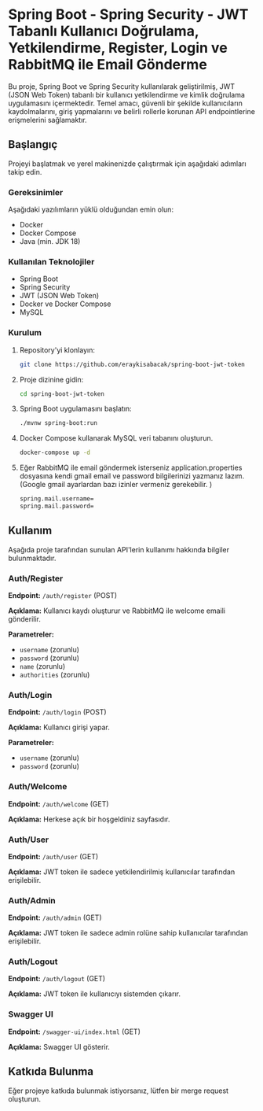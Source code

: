 # Spring Boot - Spring Security - JWT Tabanlı Kullanıcı Doğrulama, Yetkilendirme, Register, Login ve RabbitMQ ile Email Gönderme

Bu proje, Spring Boot ve Spring Security kullanılarak geliştirilmiş, JWT (JSON Web Token) tabanlı bir kullanıcı yetkilendirme ve kimlik doğrulama uygulamasını içermektedir. Temel amacı, güvenli bir şekilde kullanıcıların kaydolmalarını, giriş yapmalarını ve belirli rollerle korunan API endpointlerine erişmelerini sağlamaktır.

## Başlangıç

Projeyi başlatmak ve yerel makinenizde çalıştırmak için aşağıdaki adımları takip edin.

### Gereksinimler

Aşağıdaki yazılımların yüklü olduğundan emin olun:
- Docker
- Docker Compose
- Java (min. JDK 18)

### Kullanılan Teknolojiler
- Spring Boot
- Spring Security
- JWT (JSON Web Token)
- Docker ve Docker Compose
- MySQL

### Kurulum

1. Repository'yi klonlayın:
   ```bash
   git clone https://github.com/eraykisabacak/spring-boot-jwt-token
   ```
2. Proje dizinine gidin:
    ```bash
    cd spring-boot-jwt-token
    ```
3. Spring Boot uygulamasını başlatın:
    ```bash
    ./mvnw spring-boot:run
    ```
4. Docker Compose kullanarak MySQL veri tabanını oluşturun.
    ```bash
    docker-compose up -d
    ```
5. Eğer RabbitMQ ile email göndermek isterseniz application.properties dosyasına kendi gmail email ve password bilgilerinizi yazmanız lazım. (Google gmail ayarlardan bazı izinler vermeniz gerekebilir. )
    ```bash
    spring.mail.username=
    spring.mail.password=
    ```
## Kullanım

Aşağıda proje tarafından sunulan API'lerin kullanımı hakkında bilgiler bulunmaktadır.

### Auth/Register

**Endpoint:** `/auth/register` (POST)

**Açıklama:** Kullanıcı kaydı oluşturur ve RabbitMQ ile welcome emaili gönderilir.

**Parametreler:**
- `username` (zorunlu)
- `password` (zorunlu)
- `name` (zorunlu)
- `authorities` (zorunlu)

### Auth/Login

**Endpoint:** `/auth/login` (POST)

**Açıklama:** Kullanıcı girişi yapar.

**Parametreler:**
- `username` (zorunlu)
- `password` (zorunlu)

### Auth/Welcome

**Endpoint:** `/auth/welcome` (GET)

**Açıklama:** Herkese açık bir hoşgeldiniz sayfasıdır.

### Auth/User

**Endpoint:** `/auth/user` (GET)

**Açıklama:** JWT token ile sadece yetkilendirilmiş kullanıcılar tarafından erişilebilir.

### Auth/Admin

**Endpoint:** `/auth/admin` (GET)

**Açıklama:** JWT token ile sadece admin rolüne sahip kullanıcılar tarafından erişilebilir.

### Auth/Logout

**Endpoint:** `/auth/logout` (GET)

**Açıklama:** JWT token ile kullanıcıyı sistemden çıkarır.

### Swagger UI

**Endpoint:** `/swagger-ui/index.html` (GET)

**Açıklama:** Swagger UI gösterir.

## Katkıda Bulunma

Eğer projeye katkıda bulunmak istiyorsanız, lütfen bir merge request oluşturun.